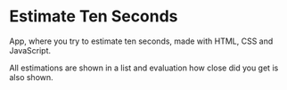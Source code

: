 # Estimate Ten Seconds

App, where you try to estimate ten seconds, made with HTML, CSS and JavaScript.

All estimations are shown in a list and evaluation how close did you get is also shown.
